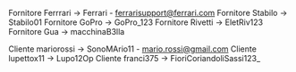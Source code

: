 Fornitore Ferrrari -> Ferrari - ferrarisupport@ferrari.com
Fornitore Stabilo -> Stabilo01
Fornitore GoPro -> GoPro_123
Fornitore Rivetti -> EletRiv123
Fornitore Gua -> macchinaB3lla

Cliente mariorossi -> SonoMArio11 - mario.rossi@gmail.com
Cliente lupettox11 -> Lupo12Op
Cliente franci375 -> FioriCoriandoliSassi123_